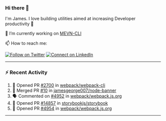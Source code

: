 ### Hi there 👋

I'm James. I love building utilities aimed at increasing Developer productivity :raised_hands: 

🔭 I’m currently working on [MEVN-CLI](https://github.com/madlabsinc/mevn-cli)

📫 How to reach me:

[![Follow on Twitter](https://img.shields.io/badge/--twitter?label=Twitter&logo=Twitter&style=social)](https://twitter.com/james_madhacks) [![Connect on LinkedIn](https://img.shields.io/badge/--linkedin?label=LinkedIn&logo=LinkedIn&style=social)](https://www.linkedin.com/in/jamesgeorge007)

---

### :zap: Recent Activity

<!--START_SECTION:activity-->
1. 💪 Opened PR [#2700](https://github.com/webpack/webpack-cli/pull/2700) in [webpack/webpack-cli](https://github.com/webpack/webpack-cli)
2. 🎉 Merged PR [#10](https://github.com/jamesgeorge007/node-banner/pull/10) in [jamesgeorge007/node-banner](https://github.com/jamesgeorge007/node-banner)
3. 🗣 Commented on [#4952](https://github.com/webpack/webpack.js.org/issues/4952) in [webpack/webpack.js.org](https://github.com/webpack/webpack.js.org)
4. 💪 Opened PR [#14857](https://github.com/storybookjs/storybook/pull/14857) in [storybookjs/storybook](https://github.com/storybookjs/storybook)
5. 💪 Opened PR [#4954](https://github.com/webpack/webpack.js.org/pull/4954) in [webpack/webpack.js.org](https://github.com/webpack/webpack.js.org)
<!--END_SECTION:activity-->

---

<!--
**jamesgeorge007/jamesgeorge007** is a ✨ _special_ ✨ repository because its `README.md` (this file) appears on your GitHub profile.

Here are some ideas to get you started:

- 🌱 I’m currently learning ...
- 👯 I’m looking to collaborate on ...
- 🤔 I’m looking for help with ...
- 💬 Ask me about ...
- 😄 Pronouns: ...
- ⚡ Fun fact: ...
-->
